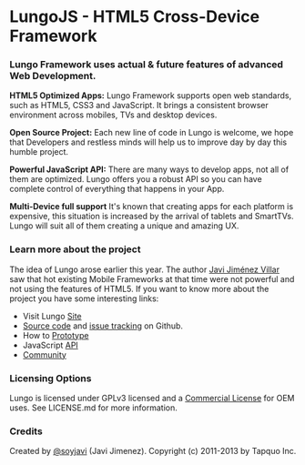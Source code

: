 # LungoJS - HTML5 Cross-Device Framework


### Lungo Framework uses actual & future features of advanced Web Development.

**HTML5 Optimized Apps:**
Lungo Framework supports open web standards, such as HTML5, CSS3 and JavaScript. It brings a consistent browser environment across mobiles, TVs and desktop devices.

**Open Source Project:**
Each new line of code in Lungo is welcome, we hope that Developers and restless minds will help us to improve day by day this humble project.

**Powerful JavaScript API:**
There are many ways to develop apps, not all of them are optimized. Lungo offers you a robust API so you can have complete control of everything that happens in your App.

**Multi-Device full support**
It's known that creating apps for each platform is expensive, this situation is increased by the arrival of tablets and SmartTVs. Lungo will suit all of them creating a unique and amazing UX.



### Learn more about the project
The idea of Lungo arose earlier this year. The author [Javi Jiménez Villar](http://twitter.com/soyjavi) saw that hot existing Mobile Frameworks at that time were not powerful and not using the features of HTML5. If you want to know more about the project you have some interesting links:

- Visit Lungo [Site](http://lungo.tapquo.com/)
- [Source code](https://github.com/tapquo/Lungo.js) and [issue tracking](http://github.com/tapquo/Lungo.js/issues) on Github.
- How to [Prototype](http://lungo.tapquo.com/docs/designers)
- JavaScript [API](http://lungo.tapquo.com/docs/developers)
- [Community](https://groups.google.com/forum/#!forum/lungojs)

### Licensing Options
Lungo is licensed under GPLv3 licensed and a [Commercial License](https://github.com/TapQuo/Lungo.js/blob/master/LICENSE.md) for OEM uses. See LICENSE.md for more information.

### Credits
Created by [@soyjavi](http://twitter.com/soyjavi) (Javi Jimenez). Copyright (c) 2011-2013 by Tapquo Inc.
